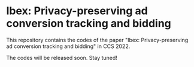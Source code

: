 # Ibex: Privacy-preserving ad conversion tracking and bidding

This repository contains the codes of the paper "Ibex: Privacy-preserving ad conversion tracking and bidding" in CCS 2022.

The codes will be released soon. Stay tuned!
